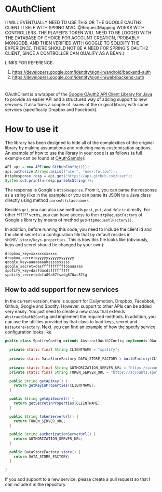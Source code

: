 # OAuthClient #

(I WILL EVENTUALLY NEED TO USE THIS OR THE GOOGLE OAUTH2 CLIENT ITSELF WITH SPRING MVC.  @RequestMapping WORKS WITH CONTROLLERS.  THE PLAYER'S TOKEN WILL NEED TO BE LOGGED WITH THE DATABASE OF CHOICE FOR ACCOUNT CREATION, PROBABLY MONGODB, AND THEN VERIFIED WITH GOOGLE TO SOLIDIFY THE EXPERIENCE.  THERE SHOULD NOT BE A NEED FOR SPRING'S OAUTH2 CLIENT, SINCE A CONTROLLER CAN QUALIFY AS A BEAN.)

 LINKS FOR REFERENCE:
1. https://developers.google.com/identity/sign-in/android/backend-auth
2. https://developers.google.com/identity/sign-in/web/backend-auth

#

OAuthClient is a wrapper of the [Google OAuth2 API Client Library for Java](https://developers.google.com/api-client-library/java/apis/oauth2/v1) 
to provide an easier API and a structured way of adding support to new services. 
It also fixes a couple of issues of the original library with some services
 (specifically Dropbox and Facebook).

# How to use it #

The library has been designed to hide all of the complexities of the original library by making assumptions and
reducing many customization options. An example of how to use the library in your code is as follows 
(a full example can be found at [OAuthSample](src/test/java/es/us/oauthclient/OAuthSample.java)):

```java
API api = new API(new GithubConfig()));
api.authorize(Arrays.asList("user", "user:follow"));
HttpResponse resp = api.get("https://api.github.com/user");
System.out.println(resp.parseAsString());
```

The response is Google's `HttpResponse`. From it, you can parse the response as a string (like in the example) or
you can parse its JSON to a Java class directly using method `parseAs(classname)`. 

Besides `get`, you can also use methods `post`, `put`, and `delete` directly. For other HTTP verbs, you can have access
to the `HttpRequestFactory` of Google's library by means of method `getHttpRequestlFactory()`. 

In addition, before running this code, you need to include the client id and the client secret in a configuration
file that by default resides in `$HOME/.store/keys.properties`. This is how this file looks like (obviously, keys and
secret should be changed by your own):

```
dropbox_key=xxxxxxxxxxxx
dropbox_secret=yyyyyyyyyyyyyyyyy
google_key=aaaaaaaakssssssssss
google_secret=dasfffffffffffdaaaaaaa
spotify_key=dasfdasdsfffffffff
spotify_secret=dsfa89a87fsadg870as87fg
```

## How to add support for new services ##

In the current version, there is support for Dailymotion, Dropbox, Facebbok, Github, Google and Spotify. However,
support to other APIs can be added very easily. You just need to create a new class that extends `AbstractOAuth2Config`
and implement the required methods. In addition, you can use the utilities provided by that class to load keys, secret and 
`DataStoreFactory`. Next, you can find an example of how the spotify service configuration looks like.

```java
public class SpotifyConfig extends AbstractOAuth2Config implements OAuth2Config {

  private static final String CLIENTNAME = "spotify";
  
  private static DataStoreFactory DATA_STORE_FACTORY = buildFactory(CLIENTNAME);
  
  private static final String AUTHORIZATION_SERVER_URL = "https://accounts.spotify.com/authorize";
  private static final String TOKEN_SERVER_URL = "https://accounts.spotify.com/api/token";

  public String getApiKey() {
    return getKeyInProperties(CLIENTNAME);
  }

  public String getApiSecret() {
    return getSecretInProperties(CLIENTNAME);
  }

  public String tokenServerUrl() {
    return TOKEN_SERVER_URL;
  }

  public String authorizationServerUrl() {
    return AUTHORIZATION_SERVER_URL;
  }

  public DataStoreFactory store() {
    return DATA_STORE_FACTORY;
  }

}
```

If you add support to a new service, please create a pull request so that I can include it in the repository.
